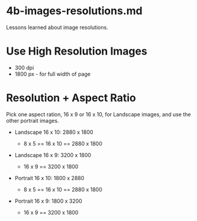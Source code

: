 
# 4b-images-resolutions.md

Lessons learned about image resolutions.

# Use High Resolution Images

- 300 dpi
- 1800 px - for full width of page

# Resolution + Aspect Ratio

Pick one aspect ration, 16 x 9 or 16 x 10, for Landscape images, and use the other portrait images.

- Landscape 16 x 10: 2880 x 1800
  - 8 x 5 == 16 x 10 == 2880 x 1800
- Landscape 16 x 9: 3200 x 1800
  - 16 x 9 == 3200 x 1800

- Portrait 16 x 10: 1800 x 2880
  - 8 x 5 == 16 x 10 == 2880 x 1800
- Portrait 16 x 9: 1800 x 3200
  - 16 x 9 == 3200 x 1800


